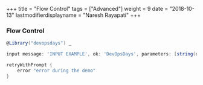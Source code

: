 +++
title = "Flow Control"
tags = ["Advanced"]
weight = 9
date = "2018-10-13"
lastmodifierdisplayname = "Naresh Rayapati"
+++

### Flow Control

```groovy
@Library("devopsdays") _

input message: 'INPUT EXAMPLE', ok: 'DevOpsDays', parameters: [string(defaultValue: '', description: '', name: 'STRING_PARAM', trim: false), booleanParam(defaultValue: false, description: '', name: 'BOOLEAN_PARAM')]

retryWithPrompt {
    error "error during the demo"
}
```